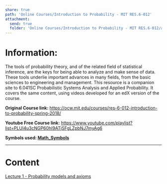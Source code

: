 ```yaml
---
share: true
path: 'Online Courses/Introduction to Probability - MIT RES.6-012'
attachment:
  send: true
  folder: 'Online Courses/Introduction to Probability - MIT RES.6-012/assets'
---
```

# Information:

The tools of probability theory, and of the related field of statistical inference, are the keys for being able to analyze and make sense of data. These tools underlie important advances in many fields, from the basic sciences to engineering and management. This resource is a companion site to 6.041SC Probabilistic Systems Analysis and Applied Probability. It covers the same content, using videos developed for an edX version of the course.

**Original Course link:** https://ocw.mit.edu/courses/res-6-012-introduction-to-probability-spring-2018/

**Youtube Free Course link:** https://www.youtube.com/playlist?list=PLUl4u3cNGP60hI9ATjSFgLZpbNJ7myAg6

**Symbols used: [Math_Symbols](Math_Symbols.md)**

---
# Content

[Lecture 1 - Probability models and axioms](Lecture%201%20-%20Probability%20models%20and%20axioms.md)
